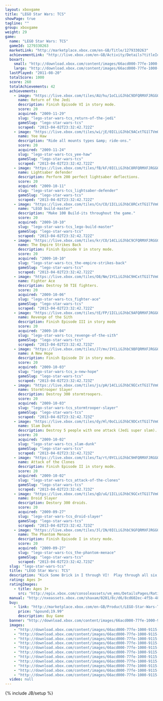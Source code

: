 ```yaml
---
layout: xboxgame
title: "LEGO Star Wars: TCS"
showPage: true
tagline: ""
group: xboxgame
weight: 29
game: 
  name: "LEGO Star Wars: TCS"
  gameId: 1279330263
  marketLink: "http://marketplace.xbox.com/en-GB/Title/1279330263"
  achievementLink: "http://live.xbox.com/en-GB/Activity/Details?titleId=1279330263"
  boxart: 
    small: "http://download.xbox.com/content/images/66acd000-77fe-1000-9115-d8024c4107d7/2057/boxartsm.jpg"
    large: "http://download.xbox.com/content/images/66acd000-77fe-1000-9115-d8024c4107d7/2057/boxartlg.jpg"
  lastPlayed: "2011-08-20"
  totalScore: 1000
  score: 260
  totalAchievements: 42
  achievements: 
    - image: "https://live.xbox.com/tiles/AU/hu/1oCLiGJhbC9DFQRMXFJRGGQ3L2FjaC8wLzcAAAAA5+fn+UFIGg==.jpg"
      name: Return of the Jedi
      description: Finish Episode VI in story mode.
      score: 20
      acquired: "2009-11-29"
      slug: "lego-star-wars-tcs_return-of-the-jedi"
      gameSlug: "lego-star-wars-tcs"
      scraped: "2013-04-02T23:32:42.722Z"
    - image: "https://live.xbox.com/tiles/wi/jE/0ICLiGJhbC9ACxtTG1lTVmQ3L2FjaC8wLzE0AAAAAOfn5--rKN4=.jpg"
      name: Yee Haw
      description: "Ride all mounts types &amp; ride-ons."
      score: 20
      acquired: "2009-11-24"
      slug: "lego-star-wars-tcs_yee-haw"
      gameSlug: "lego-star-wars-tcs"
      scraped: "2013-04-02T23:32:42.722Z"
    - image: "https://live.xbox.com/tiles/fB/kF/0ICLiGJhbC8RFQRMXFJRGGQ3L2FjaC8wL2UAAAAA5+fn-yoZZw==.jpg"
      name: Lightsaber defender
      description: Perform 200 perfect lightsaber deflections.
      score: 20
      acquired: "2009-10-11"
      slug: "lego-star-wars-tcs_lightsaber-defender"
      gameSlug: "lego-star-wars-tcs"
      scraped: "2013-04-02T23:32:42.722Z"
    - image: "https://live.xbox.com/tiles/Cn/CO/1ICLiGJhbC8RCxtTG1lTVmQ3L2FjaC8wLzFlAAAAAOfn5-uhcBY=.jpg"
      name: "LEGO build-master"
      description: "Make 100 Build-its throughout the game."
      score: 20
      acquired: "2009-10-10"
      slug: "lego-star-wars-tcs_lego-build-master"
      gameSlug: "lego-star-wars-tcs"
      scraped: "2013-04-02T23:32:42.722Z"
    - image: "https://live.xbox.com/tiles/kr/CO/14CLiGJhbC9CFQRMXFJRGGQ3L2FjaC8wLzYAAAAA5+fn+KGwiQ==.jpg"
      name: The Empire Strikes Back
      description: Finish Episode V in story mode.
      score: 20
      acquired: "2009-10-10"
      slug: "lego-star-wars-tcs_the-empire-strikes-back"
      gameSlug: "lego-star-wars-tcs"
      scraped: "2013-04-02T23:32:42.722Z"
    - image: "https://live.xbox.com/tiles/O8/Nm/1YCLiGJhbC9HCxtTG1lTVmQ3L2FjaC8wLzEzAAAAAOfn5-pJwyc=.jpg"
      name: Fighter Ace
      description: Destroy 50 TIE fighters.
      score: 20
      acquired: "2009-10-06"
      slug: "lego-star-wars-tcs_fighter-ace"
      gameSlug: "lego-star-wars-tcs"
      scraped: "2013-04-02T23:32:42.722Z"
    - image: "https://live.xbox.com/tiles/tE/FP/1ICLiGJhbC9AFQRMXFJRGGQ3L2FjaC8wLzQAAAAA5+fn+2BBrw==.jpg"
      name: Revenge of the Sith
      description: Finish Episode III in story mode
      score: 20
      acquired: "2009-10-04"
      slug: "lego-star-wars-tcs_revenge-of-the-sith"
      gameSlug: "lego-star-wars-tcs"
      scraped: "2013-04-02T23:32:42.723Z"
    - image: "https://live.xbox.com/tiles/J7/mv/1YCLiGJhbC9BFQRMXFJRGGQ3L2FjaC8wLzUAAAAA5+fn+oC5PA==.jpg"
      name: A New Hope
      description: Finish Episode IV in story mode.
      score: 20
      acquired: "2009-10-03"
      slug: "lego-star-wars-tcs_a-new-hope"
      gameSlug: "lego-star-wars-tcs"
      scraped: "2013-04-02T23:32:42.723Z"
    - image: "https://live.xbox.com/tiles/js/pH/14CLiGJhbC9ECxtTG1lTVmQ3L2FjaC8wLzEwAAAAAOfn5-hoypI=.jpg"
      name: Stormtrooper Slayer
      description: Destroy 300 stormtroopers.
      score: 20
      acquired: "2009-10-03"
      slug: "lego-star-wars-tcs_stormtrooper-slayer"
      gameSlug: "lego-star-wars-tcs"
      scraped: "2013-04-02T23:32:42.723Z"
    - image: "https://live.xbox.com/tiles/dy/Hl/0oCLiGJhbC9DCxtTG1lTVmQ3L2FjaC8wLzE3AAAAAOfn5-3KIWs=.jpg"
      name: Slam Dunk
      description: Destroy 5 people with one attack (Jedi super slam).
      score: 20
      acquired: "2009-10-02"
      slug: "lego-star-wars-tcs_slam-dunk"
      gameSlug: "lego-star-wars-tcs"
      scraped: "2013-04-02T23:32:42.723Z"
    - image: "https://live.xbox.com/tiles/Ta/rt/0YCLiGJhbC9HFQRMXFJRGGQ3L2FjaC8wLzMAAAAA5+fn-sKqVg==.jpg"
      name: Attack of the Clones
      description: Finish Episode II in story mode.
      score: 20
      acquired: "2009-10-02"
      slug: "lego-star-wars-tcs_attack-of-the-clones"
      gameSlug: "lego-star-wars-tcs"
      scraped: "2013-04-02T23:32:42.723Z"
    - image: "https://live.xbox.com/tiles/qD/uG/1ICLiGJhbC9GCxtTG1lTVmQ3L2FjaC8wLzEyAAAAAOfn5-upO7Q=.jpg"
      name: Droid Slayer
      description: Destory 300 droids.
      score: 20
      acquired: "2009-09-27"
      slug: "lego-star-wars-tcs_droid-slayer"
      gameSlug: "lego-star-wars-tcs"
      scraped: "2013-04-02T23:32:42.723Z"
    - image: "https://live.xbox.com/tiles/3l/IN/0ICLiGJhbC9GFQRMXFJRGGQ3L2FjaC8wLzIAAAAA5+fn-yJSxQ==.jpg"
      name: The Phantom Menace
      description: Finish Episode I in story mode.
      score: 20
      acquired: "2009-09-27"
      slug: "lego-star-wars-tcs_the-phantom-menace"
      gameSlug: "lego-star-wars-tcs"
      scraped: "2013-04-02T23:32:42.723Z"
  slug: "lego-star-wars-tcs"
  title: "LEGO Star Wars: TCS"
  description: "Kick Some Brick in I through VI!  Play through all six Star Wars movies in one videogame!  Adding new characters, new levels, and new gameplay features with enhanced Force Powers, new power-ups and new Challenge Modes."
  rating: Ages 3+
  ratingImages: 
    - title: Ages 3+
      src: "http://epix.xbox.com/consoleassets/vm_ems/DetailsPages/RatingSystemID/14/default/Values/14001.png"
  manual: "http://nxeassets.xbox.com/shaxam/0201/8c/d6/8cd602ec-4f5b-481d-a039-d7bc1b69b3c4.PDF?v=1#legostarwar"
  buy: 
    - link: "http://marketplace.xbox.com/en-GB/Product/LEGO-Star-Wars-TCS/66acd000-77fe-1000-9115-d8024c4107d7?purchase=1&amp;DownloadType=Game"
      price: "&pound;19.99"
      description: Buy Game
  banner: "http://download.xbox.com/content/images/66acd000-77fe-1000-9115-d8024c4107d7/1033/banner.png"
  images: 
    - "http://download.xbox.com/content/images/66acd000-77fe-1000-9115-d8024c4107d7/1033/screenlg1.jpg"
    - "http://download.xbox.com/content/images/66acd000-77fe-1000-9115-d8024c4107d7/1033/screenlg2.jpg"
    - "http://download.xbox.com/content/images/66acd000-77fe-1000-9115-d8024c4107d7/1033/screenlg3.jpg"
    - "http://download.xbox.com/content/images/66acd000-77fe-1000-9115-d8024c4107d7/1033/screenlg4.jpg"
    - "http://download.xbox.com/content/images/66acd000-77fe-1000-9115-d8024c4107d7/1033/screenlg5.jpg"
    - "http://download.xbox.com/content/images/66acd000-77fe-1000-9115-d8024c4107d7/1033/screenlg6.jpg"
    - "http://download.xbox.com/content/images/66acd000-77fe-1000-9115-d8024c4107d7/1033/screenlg7.jpg"
    - "http://download.xbox.com/content/images/66acd000-77fe-1000-9115-d8024c4107d7/1033/screenlg8.jpg"
    - "http://download.xbox.com/content/images/66acd000-77fe-1000-9115-d8024c4107d7/1033/screenlg9.jpg"
    - "http://download.xbox.com/content/images/66acd000-77fe-1000-9115-d8024c4107d7/1033/screenlg10.jpg"
    - "http://download.xbox.com/content/images/66acd000-77fe-1000-9115-d8024c4107d7/1033/screenlg11.jpg"
  video: null
---
```

{% include JB/setup %}
